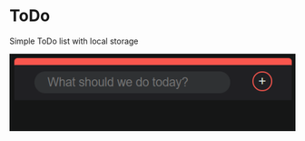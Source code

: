 # ToDo
Simple ToDo list with local storage

![Alt text](/images/first.png?raw=true "Optional Title")
